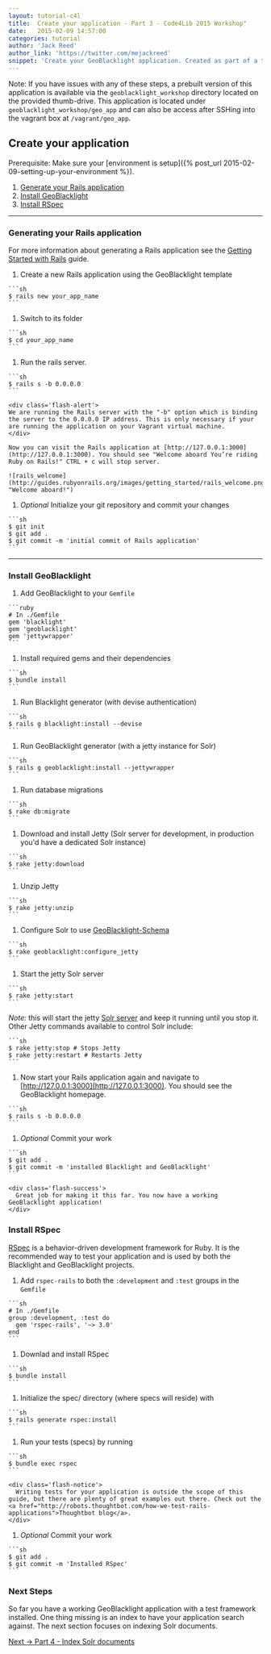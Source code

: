 ```yaml
---
layout: tutorial-c4l
title:  Create your application - Part 3 - Code4Lib 2015 Workshop"
date:   2015-02-09 14:57:00
categories: tutorial
author: 'Jack Reed'
author_link: 'https://twitter.com/mejackreed'
snippet: 'Create your GeoBlacklight application. Created as part of a tutorial series for a 2015 Code4Lib Preconference Workshop'
---
```


Note: If you have issues with any of these steps, a prebuilt version of this application is available via the `geoblacklight_workshop` directory located on the provided thumb-drive. This application is located under `geoblacklight_workshop/geo_app` and can also be access after SSHing into the vagrant box at `/vagrant/geo_app`.

## Create your application

Prerequisite: Make sure your [environment is setup]({% post_url 2015-02-09-setting-up-your-environment %}).

  1. [Generate your Rails application](#generating-your-rails-application)
  1. [Install GeoBlacklight](#install-geoblacklight)
  1. [Install RSpec](#install-rspec)

<hr>

### Generating your Rails application

For more information about generating a Rails application see the [Getting Started with Rails](http://guides.rubyonrails.org/getting_started.html) guide.

  1. Create a new Rails application using the GeoBlacklight template

    ```sh
    $ rails new your_app_name
    ```

  1. Switch to its folder

    ```sh
    $ cd your_app_name
    ```

  1. Run the rails server.

    ```sh
    $ rails s -b 0.0.0.0
    ```
    
    <div class='flash-alert'>
    We are running the Rails server with the "-b" option which is binding the server to the 0.0.0.0 IP address. This is only necessary if your are running the application on your Vagrant virtual machine.
    </div>

    Now you can visit the Rails application at [http://127.0.0.1:3000](http://127.0.0.1:3000). You should see "Welcome aboard You’re riding Ruby on Rails!" CTRL + c will stop server.

    ![rails_welcome](http://guides.rubyonrails.org/images/getting_started/rails_welcome.png "Welcome aboard!")

  1. *Optional* Initialize your git repository and commit your changes

    ```sh
    $ git init
    $ git add .
    $ git commit -m 'initial commit of Rails application'
    ```

<hr>

### Install GeoBlacklight

  1. Add GeoBlacklight to your `Gemfile`

    ```ruby
    # In ./Gemfile
    gem 'blacklight'
    gem 'geoblacklight'
    gem 'jettywrapper'
    ```

  1. Install required gems and their dependencies

    ```sh
    $ bundle install
    ```

  1. Run Blacklight generator (with devise authentication)

    ```sh
    $ rails g blacklight:install --devise
    ```

  1. Run GeoBlacklight generator (with a jetty instance for Solr)

    ```sh
    $ rails g geoblacklight:install --jettywrapper
    ```

  1. Run database migrations

    ```sh
    $ rake db:migrate
    ```

  1. Download and install Jetty (Solr server for development, in production you'd have a dedicated Solr instance)

    ```sh
    $ rake jetty:download
    ```

  1. Unzip Jetty
  
    ```sh
    $ rake jetty:unzip
    ```

  1. Configure Solr to use [GeoBlacklight-Schema](https://github.com/geoblacklight/geoblacklight-schema)

    ```sh
    $ rake geoblacklight:configure_jetty
    ```

  1. Start the jetty Solr server

    ```sh
    $ rake jetty:start
    ```
  *Note:* this will start the jetty [Solr server](http://127.0.0.1:8983/solr) and keep it running until you stop it. Other Jetty commands  available to control Solr include:

    ```sh
    $ rake jetty:stop # Stops Jetty
    $ rake jetty:restart # Restarts Jetty
    ```

  1. Now start your Rails application again and navigate to [http://127.0.0.1:3000](http://127.0.0.1:3000). You should see the GeoBlacklight homepage.

    ```sh
    $ rails s -b 0.0.0.0
    ```

  1. *Optional* Commit your work

    ```sh
    $ git add .
    $ git commit -m 'installed Blacklight and GeoBlacklight'
    ```

    <div class='flash-success'>
      Great job for making it this far. You now have a working GeoBlacklight application!
    </div>

### Install RSpec
[RSpec](http://rspec.info/) is a behavior-driven development framework for Ruby. It is the recommended way to test your application and is used by both the Blacklight and GeoBlacklight projects.

  1. Add `rspec-rails` to both the `:development` and `:test` groups in the `Gemfile`

    ```sh
    # In ./Gemfile
    group :development, :test do
      gem 'rspec-rails', '~> 3.0'
    end
    ```

  1. Downlad and install RSpec

    ```sh
    $ bundle install
    ```

  1. Initialize the spec/ directory (where specs will reside) with

    ```sh
    $ rails generate rspec:install
    ```

  1. Run your tests (specs) by running

    ```sh
    $ bundle exec rspec
    ```

    <div class='flash-notice'>
      Writing tests for your application is outside the scope of this guide, but there are plenty of great examples out there. Check out the <a href="http://robots.thoughtbot.com/how-we-test-rails-applications">Thoughtbot blog</a>.
    </div>

  1. *Optional* Commit your work

    ```sh
    $ git add .
    $ git commit -m 'Installed RSpec'
    ```

### Next Steps

So far you have a working GeoBlacklight application with a test framework installed. One thing missing is an index to have your application search against. The next section focuses on indexing Solr documents.

<div class='flash-notice'>
  <a href="{% post_url 2015-02-09-index-solr-documents %}">Next → Part 4 - Index Solr documents</a>
</div>